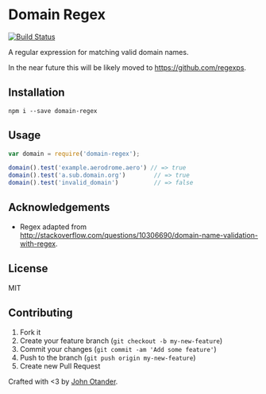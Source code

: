 # Domain Regex

[![Build Status](https://travis-ci.org/johnotander/domain-regex.svg?branch=master)](https://travis-ci.org/johnotander/domain-regex)

A regular expression for matching valid domain names.

In the near future this will be likely moved to <https://github.com/regexps>.

## Installation

```
npm i --save domain-regex
```

## Usage

```javascript
var domain = require('domain-regex');

domain().test('example.aerodrome.aero') // => true
domain().test('a.sub.domain.org')        // => true
domain().test('invalid_domain')          // => false
```

## Acknowledgements

* Regex adapted from <http://stackoverflow.com/questions/10306690/domain-name-validation-with-regex>.

## License

MIT

## Contributing

1. Fork it
2. Create your feature branch (`git checkout -b my-new-feature`)
3. Commit your changes (`git commit -am 'Add some feature'`)
4. Push to the branch (`git push origin my-new-feature`)
5. Create new Pull Request

Crafted with <3 by [John Otander](http://johnotander.com).
